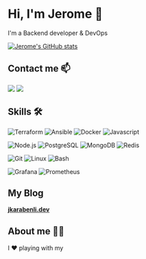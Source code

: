 # Hi, I'm Jerome 👋

I'm a Backend developer & DevOps

[![Jerome's GitHub stats](https://github-readme-stats.vercel.app/api?username=Jerome-Karabenli)](https://github.com/jerome-karabenli)

## Contact me 📫

[<img src="https://img.icons8.com/color/48/000000/linkedin.png"/>](https://www.linkedin.com/in/jerome-karabenli-2b252b68/)
[<img src="https://img.icons8.com/color/48/000000/apple-mail.png"/>](mailto:contact@jkarabenli.dev)

## Skills 🛠️

![Terraform](https://img.icons8.com/color/48/000000/terraform.png)
![Ansible](https://img.icons8.com/color/48/000000/ansible.png)
![Docker](https://img.icons8.com/fluency/48/000000/docker.png)
![Javascript](https://img.icons8.com/color/48/000000/javascript--v1.png)

![Node.js](https://img.icons8.com/color/48/000000/nodejs.png)
![PostgreSQL](https://img.icons8.com/color/48/000000/postgreesql.png)
![MongoDB](https://img.icons8.com/external-tal-revivo-shadow-tal-revivo/48/000000/external-mongodb-a-cross-platform-document-oriented-database-program-logo-shadow-tal-revivo.png)
![Redis](https://img.icons8.com/color/48/000000/redis.png)

![Git](https://img.icons8.com/color/48/000000/git.png)
![Linux](https://img.icons8.com/color/48/000000/linux--v1.png)
![Bash](https://img.icons8.com/plasticine/48/000000/bash.png)

![Grafana](https://img.icons8.com/fluency/48/000000/grafana.png)
![Prometheus](https://img.icons8.com/color/48/000000/prometheus-app.png)
 
## My Blog
[__jkarabenli.dev__](https://jkarabenli.dev/posts)

## About me 🧔🏻

I ❤️ playing with my <img src="https://upload.wikimedia.org/wikipedia/fr/3/3b/Raspberry_Pi_logo.svg" height="" width="15">


